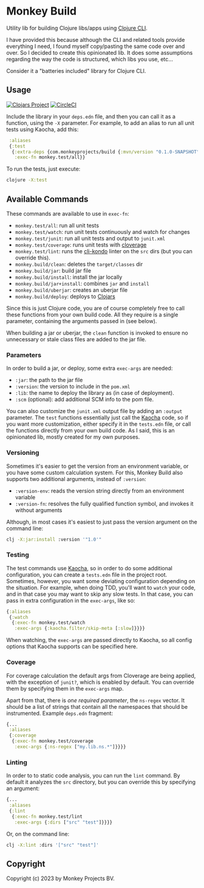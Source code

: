 # Monkey Build

Utility lib for building Clojure libs/apps using [Clojure CLI](https://clojure.org/reference/deps_and_cli).

I have provided this because although the CLI and related tools provide everything
I need, I found myself copy/pasting the same code over and over.  So I decided to
create this opinionated lib.  It does some assumptions regarding the way the code
is structured, which libs you use, etc...

Consider it a "batteries included" library for Clojure CLI.

## Usage

[![Clojars Project](https://img.shields.io/clojars/v/com.monkeyprojects/build.svg)](https://clojars.org/com.monkeyprojects/build)
[![CircleCI](https://circleci.com/gh/monkey-projects/build.svg?style=svg)](https://app.circleci.com/pipelines/github/monkey-projects/build)

Include the library in your `deps.edn` file, and then you can call it as a function,
using the `-X` parameter.  For example, to add an alias to run all unit tests using
Kaocha, add this:

```clojure
 :aliases
 {:test
  {:extra-deps {com.monkeyprojects/build {:mvn/version "0.1.0-SNAPSHOT"}}
   :exec-fn monkey.test/all}}
```
To run the tests, just execute:
```bash
clojure -X:test
```

## Available Commands

These commands are available to use in `exec-fn`:

- `monkey.test/all`: run all unit tests
- `monkey.test/watch`: run unit tests continuously and watch for changes
- `monkey.test/junit`: run all unit tests and output to `junit.xml`
- `monkey.test/coverage`: runs unit tests with [cloverage](https://github.com/cloverage/cloverage)
- `monkey.test/lint`: runs the [cli-kondo](https://github.com/clj-kondo/clj-kondo) linter on the `src` dirs (but you can override this).
- `monkey.build/clean`: deletes the `target/classes` dir
- `monkey.build/jar`: build jar file
- `monkey.build/install`: install the jar locally
- `monkey.build/jar+install`: combines `jar` and `install`
- `monkey.build/uberjar`: creates an uberjar file
- `monkey.build/deploy`: deploys to [Clojars](https://clojars.org)

Since this is just Clojure code, you are of course completely free to call
these functions from your own build code.  All they require is a single parameter,
containing the arguments passed in (see below).

When building a jar or uberjar, the `clean` function is invoked to ensure no
unnecessary or stale class files are added to the jar file.

### Parameters

In order to build a jar, or deploy, some extra `exec-args` are needed:

- `:jar`: the path to the jar file
- `:version`: the version to include in the `pom.xml`
- `:lib`: the name to deploy the library as (in case of deployment).
- `:scm` (optional): add additional SCM info to the pom file.

You can also customize the `junit.xml` output file by adding an `:output` parameter.
The `test` functions essentially just call the [Kaocha](https://github.com/lambdaisland/kaocha)
code, so if you want more customization, either specify it in the `tests.edn` file, or
call the functions directly from your own build code.  As I said, this is an opinionated
lib, mostly created for my own purposes.

### Versioning

Sometimes it's easier to get the version from an environment variable, or you have
some custom calculation system.  For this, Monkey Build also supports two additional
arguments, instead of `:version`:

 - `:version-env`: reads the version string directly from an environment variable
 - `:version-fn`: resolves the fully qualified function symbol, and invokes it without arguments

Although, in most cases it's easiest to just pass the version argument on the command line:
```bash
clj -X:jar:install :version '"1.0'"
```

### Testing

The test commands use [Kaocha](https://github.com/lambdaisland/kaocha), so in order to
do some additional configuration, you can create a `tests.edn` file in the project root.
Sometimes, however, you want some deviating configuration depending on the situation.  For
example, when doing TDD, you'll want to `watch` your code, and in that case you may want
to skip any slow tests.  In that case, you can pass in extra configuration in the `exec-args`,
like so:

```clojure
{:aliases
 {:watch
  {:exec-fn monkey.test/watch
   :exec-args {:kaocha.filter/skip-meta [:slow]}}}}
```
When watching, the `exec-args` are passed directly to Kaocha, so all config options that
Kaocha supports can be specified here.

### Coverage

For coverage calculation the default args from Cloverage are being applied, with the
exception of `junit?`, which is enabled by default.  You can override them by specifying
them in the `exec-args` map.

Apart from that, there is *one required parameter*, the `ns-regex` vector.  It should be
a list of strings that contain all the namespaces that should be instrumented.  Example
`deps.edn` fragment:

```clojure
{...
 :aliases
 {:coverage
  {:exec-fn monkey.test/coverage
   :exec-args {:ns-regex ["my.lib.ns.*"]}}}}
```

### Linting

In order to to static code analysis, you can run the `lint` command.  By default it
analyzes the `src` directory, but you can override this by specifying an argument:

```clojure
{...
 :aliases
 {:lint
  {:exec-fn monkey.test/lint
   :exec-args {:dirs ["src" "test"]}}}}
```
Or, on the command line:
```bash
clj -X:lint :dirs '["src" "test"]'
```

## Copyright

Copyright (c) 2023 by Monkey Projects BV.